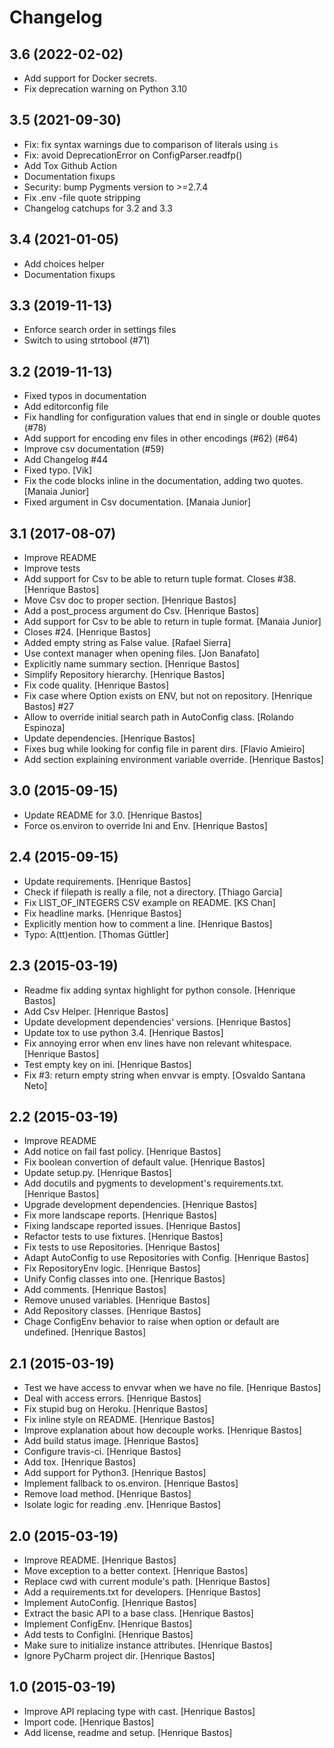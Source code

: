 Changelog
=========

3.6 (2022-02-02)
----------------

- Add support for Docker secrets.
- Fix deprecation warning on Python 3.10

3.5 (2021-09-30)
----------------

- Fix: fix syntax warnings due to comparison of literals using `is`
- Fix: avoid DeprecationError on ConfigParser.readfp()
- Add Tox Github Action
- Documentation fixups
- Security: bump Pygments version to >=2.7.4 
- Fix .env -file quote stripping 
- Changelog catchups for 3.2 and 3.3


3.4 (2021-01-05)
----------------

- Add choices helper
- Documentation fixups


3.3 (2019-11-13)
----------------

- Enforce search order in settings files
- Switch to using strtobool (#71)


3.2 (2019-11-13)
----------------

- Fixed typos in documentation
- Add editorconfig file
- Fix handling for configuration values that end in single or double quotes (#78)
- Add support for encoding env files in other encodings (#62) (#64)
- Improve csv documentation (#59)
- Add Changelog #44
- Fixed typo. [Vik]
- Fix the code blocks inline in the documentation, adding two quotes. [Manaia Junior]
- Fixed argument in Csv documentation. [Manaia Junior]


3.1 (2017-08-07)
----------------
- Improve README
- Improve tests
- Add support for Csv to be able to return tuple format. Closes #38. [Henrique Bastos]
- Move Csv doc to proper section. [Henrique Bastos]
- Add a post_process argument do Csv. [Henrique Bastos]
- Add support for Csv to be able to return in tuple format. [Manaia Junior]
- Closes #24. [Henrique Bastos]
- Added empty string as False value. [Rafael Sierra]
- Use context manager when opening files. [Jon Banafato]
- Explicitly name summary section. [Henrique Bastos]
- Simplify Repository hierarchy. [Henrique Bastos]
- Fix code quality. [Henrique Bastos]
- Fix case where Option exists on ENV, but not on repository. [Henrique Bastos] #27
- Allow to override initial search path in AutoConfig class. [Rolando Espinoza]
- Update dependencies. [Henrique Bastos]
- Fixes bug while looking for config file in parent dirs. [Flavio Amieiro]
- Add section explaining environment variable override. [Henrique Bastos]


3.0 (2015-09-15)
----------------
- Update README for 3.0. [Henrique Bastos]
- Force os.environ to override Ini and Env. [Henrique Bastos]


2.4 (2015-09-15)
----------------
- Update requirements. [Henrique Bastos]
- Check if filepath is really a file, not a directory. [Thiago Garcia]
- Fix LIST_OF_INTEGERS CSV example on README. [KS Chan]
- Fix headline marks. [Henrique Bastos]
- Explicitly mention how to comment a line. [Henrique Bastos]
- Typo: A(tt)ention. [Thomas Güttler]


2.3 (2015-03-19)
----------------
- Readme fix adding syntax highlight for python console. [Henrique Bastos]
- Add Csv Helper. [Henrique Bastos]
- Update development dependencies’ versions. [Henrique Bastos]
- Update tox to use python 3.4. [Henrique Bastos]
- Fix annoying error when env lines have non relevant whitespace. [Henrique Bastos]
- Test empty key on ini. [Henrique Bastos]
- Fix #3: return empty string when envvar is empty. [Osvaldo Santana Neto]


2.2 (2015-03-19)
----------------
- Improve README
- Add notice on fail fast policy. [Henrique Bastos]
- Fix boolean convertion of default value. [Henrique Bastos]
- Update setup.py. [Henrique Bastos]
- Add docutils and pygments to development's requirements.txt. [Henrique Bastos]
- Upgrade development dependencies. [Henrique Bastos]
- Fix more landscape reports. [Henrique Bastos]
- Fixing landscape reported issues. [Henrique Bastos]
- Refactor tests to use fixtures. [Henrique Bastos]
- Fix tests to use Repositories. [Henrique Bastos]
- Adapt AutoConfig to use Repositories with Config. [Henrique Bastos]
- Fix RepositoryEnv logic. [Henrique Bastos]
- Unify Config classes into one. [Henrique Bastos]
- Add comments. [Henrique Bastos]
- Remove unused variables. [Henrique Bastos]
- Add Repository classes. [Henrique Bastos]
- Chage ConfigEnv behavior to raise when option or default are undefined. [Henrique Bastos]


2.1 (2015-03-19)
----------------
- Test we have access to envvar when we have no file. [Henrique Bastos]
- Deal with access errors. [Henrique Bastos]
- Fix stupid bug on Heroku. [Henrique Bastos]
- Fix inline style on README. [Henrique Bastos]
- Improve explanation about how decouple works. [Henrique Bastos]
- Add build status image. [Henrique Bastos]
- Configure travis-ci. [Henrique Bastos]
- Add tox. [Henrique Bastos]
- Add support for Python3. [Henrique Bastos]
- Implement fallback to os.environ. [Henrique Bastos]
- Remove load method. [Henrique Bastos]
- Isolate logic for reading .env. [Henrique Bastos]


2.0 (2015-03-19)
----------------
- Improve README. [Henrique Bastos]
- Move exception to a better context. [Henrique Bastos]
- Replace cwd with current module's path. [Henrique Bastos]
- Add a requirements.txt for developers. [Henrique Bastos]
- Implement AutoConfig. [Henrique Bastos]
- Extract the basic API to a base class. [Henrique Bastos]
- Implement ConfigEnv. [Henrique Bastos]
- Add tests to ConfigIni. [Henrique Bastos]
- Make sure to initialize instance attributes. [Henrique Bastos]
- Ignore PyCharm project dir. [Henrique Bastos]


1.0 (2015-03-19)
----------------
- Improve API replacing type with cast. [Henrique Bastos]
- Import code. [Henrique Bastos]
- Add license, readme and setup. [Henrique Bastos]
